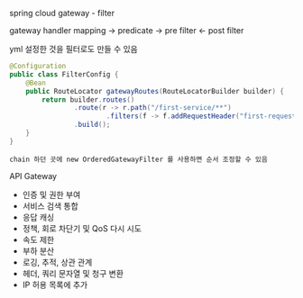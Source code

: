 
spring cloud gateway - filter

gateway handler mapping -> predicate -> pre filter 
                             <-         post filter


yml 설정한 것을 필터로도 만들 수 있음

```java
@Configuration
public class FilterConfig {
    @Bean
    public RouteLocator gatewayRoutes(RouteLocatorBuilder builder) {
        return builder.routes()
                .route(r -> r.path("/first-service/**")
                        .filters(f -> f.addRequestHeader("first-request", "first-request-header")))
                .build();        
    }
}
```


```
chain 하던 곳에 new OrderedGatewayFilter 를 사용하면 순서 조정할 수 있음
```


API Gateway
- 인증 및 권한 부여
- 서비스 검색 통합
- 응답 캐싱
- 정책, 회로 차단기 및 QoS 다시 시도
- 속도 제한
- 부하 분산
- 로깅, 추적, 상관 관계
- 헤더, 쿼리 문자열 및 청구 변환
- IP 허용 목록에 추가


